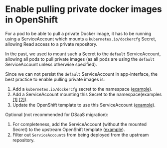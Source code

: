 # Enable pulling private docker images in OpenShift

For a pod to be able to pull a private Docker image, it has to be running using a ServiceAccount which mounts a `kubernetes.io/dockercfg` Secret, allowing Read access to a private repository.

In the past, we used to mount such a Secret to the `default` ServiceAccount, allowing all pods to pull private images (as all pods are using the `default` ServiceAccount unless otherwise specified).

Since we can not persist the `default` ServiceAccount in app-interface, the best practice to enable pulling private images is:

1. Add a `kubernetes.io/dockercfg` secret to the namespace ([example](https://gitlab.cee.redhat.com/service/app-interface/-/blob/68f670ce828629db7acab33f78ee31870944ff7d/data/services/uhc/namespaces/uhc-production.yml#L31-34)).
1. Add a ServiceAccount mounting this Secret to the namespace(examples [[1]](https://gitlab.cee.redhat.com/service/app-interface/-/blob/68f670ce828629db7acab33f78ee31870944ff7d/data/services/uhc/namespaces/uhc-production.yml#L73-74) [[2]](https://gitlab.cee.redhat.com/service/app-interface/-/blob/68f670ce828629db7acab33f78ee31870944ff7d/resources/app-sre/uhc-production/clusters-service.serviceaccount.yaml)).
1. Update the OpenShift template to use this ServiceAccount ([example](https://gitlab.cee.redhat.com/service/uhc-clusters-service/-/blob/8b915f3fe70c08503d63639678c6008cd9122aec/service-template.yml#L272)).

Optional (not recommended for DSaaS migration):

1. For completeness, add the ServiceAccount (without the mounted Secret) to the upstream OpenShift template ([example](https://gitlab.cee.redhat.com/service/uhc-clusters-service/-/blob/8b915f3fe70c08503d63639678c6008cd9122aec/service-template.yml#L217-222)).
1. Filter out `ServiceAccount`s from being deployed from the upstream repository.
